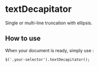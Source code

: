 # textDecapitator
Single or multi-line truncation with ellipsis.

## How to use

When your document is ready, simply use :

```
$('.your-selector').textDecapitator();
```
